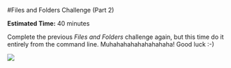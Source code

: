#Files and Folders Challenge (Part 2)

**Estimated Time:** 40 minutes

Complete the previous *Files and Folders* challenge again, but this time do it entirely from the command line. Muhahahahahahahahaha! Good luck :-)

![](http://christensenacademy.org/img/signature.png)
